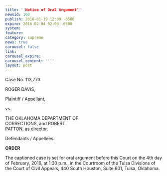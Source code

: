```yaml
---
title: ''Notice of Oral Argument''
newsid: 160
publish: 2016-01-19 12:00 -0500
expire: 2016-02-04 02:00 -0500
system: 
feature: 
category: supreme
news: true
carousel: false
link: 
carousel_expire: 
carousel_content: ''''
layout: post
---
```

<p>Case No. 113,773</p>
<p>ROGER DAVIS,</p>
<p>Plaintiff / Appellant,</p>
<p>vs.</p>
<p>THE OKLAHOMA DEPARTMENT OF<br>
CORRECTIONS, and ROBERT<br>
PATTON, as director,<p/>
<p>Defendants / Appellees.</p>
<p><strong>ORDER</strong></p>
<p>The captioned case is set for oral argument before this Court on the 4th day of February, 2016, at 1:30 p.m., in the Courtroom of the Tulsa Divisions of the Court of Civil Appeals, 440 South Houston, Suite 601, Tulsa, Oklahoma.</p>